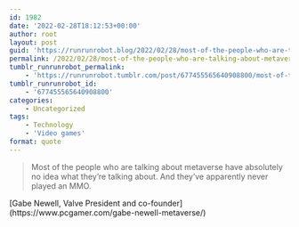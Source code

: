 ```yaml
---
id: 1982
date: '2022-02-28T18:12:53+00:00'
author: root
layout: post
guid: 'https://runrunrobot.blog/2022/02/28/most-of-the-people-who-are-talking-about-metaverse/'
permalink: /2022/02/28/most-of-the-people-who-are-talking-about-metaverse/
tumblr_runrunrobot_permalink:
    - 'https://runrunrobot.tumblr.com/post/677455565640908800/most-of-the-people-who-are-talking-about-metaverse'
tumblr_runrunrobot_id:
    - '677455565640908800'
categories:
    - Uncategorized
tags:
    - Technology
    - 'Video games'
format: quote
---
```


> Most of the people who are talking about metaverse have absolutely no idea what they’re talking about. And they’ve apparently never played an MMO.

<div class="attribution">[Gabe Newell, Valve President and co-founder](https://www.pcgamer.com/gabe-newell-metaverse/)</div>